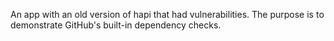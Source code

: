 An app with an old version of hapi that had vulnerabilities. The purpose is to demonstrate GitHub's built-in dependency checks.
